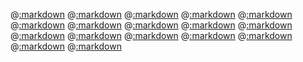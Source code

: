 @[:markdown](classes/array/template.md)
@[:markdown](classes/dir/template.md)
@[:markdown](classes/exception/template.md)
@[:markdown](classes/file/template.md)
@[:markdown](classes/hash/template.md)
@[:markdown](classes/io/template.md)
@[:markdown](classes/match_data/template.md)
@[:markdown](classes/method/template.md)
@[:markdown](classes/open_struct/template.md)
@[:markdown](classes/range/template.md)
@[:markdown](classes/regexp/template.md)
@[:markdown](classes/set/template.md)
@[:markdown](classes/string/template.md)
@[:markdown](classes/struct/template.md)
@[:markdown](classes/symbol/template.md)
@[:markdown](classes/object/template.md)
@[:markdown](classes/custom/template.md)
